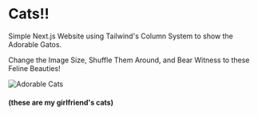 # Cats!!
Simple Next.js Website using Tailwind's Column System to show the Adorable Gatos.

Change the Image Size, Shuffle Them Around, and Bear Witness to these Feline Beauties!

![Adorable Cats](https://i.imgur.com/s97HZdO.png)

#### (these are my girlfriend's cats)
